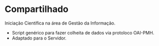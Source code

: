 # Compartilhado
Iniciação Científica na área de Gestão da Informação.

- Script genérico para fazer colheita de dados via protoloco OAI-PMH.
- Adaptado para o Servidor.


